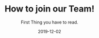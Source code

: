 ﻿---
title: How to join our Team!
subtitle: First Thing you have to read.
layout: default
modal-id: 1
date: 2019-12-02
img: dreams.png
thumbnail: dreams-thumbnail.png
alt: image-alt
project-date: December 2019
writer: Alex
manager: Alex
description: 팀에 들어오는 방법.너무 어수선하지않도록 2주간의 term줘야할듯! <br /> asd
---
